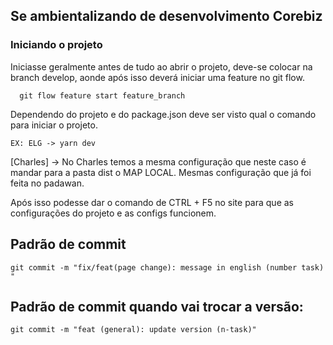 ## Se ambientalizando de desenvolvimento Corebiz

### Iniciando o projeto

Iniciasse geralmente antes de tudo ao abrir o projeto, deve-se colocar na branch develop, aonde após isso deverá iniciar uma feature no git flow.

````
  git flow feature start feature_branch
````

Dependendo do projeto e do package.json deve ser visto qual o comando para iniciar o projeto.

````
EX: ELG -> yarn dev
````

[Charles] -> No Charles temos a mesma configuração que neste caso é mandar para a pasta dist o MAP LOCAL. Mesmas configuração que já foi feita no padawan.

Após isso podesse dar o comando de CTRL + F5 no site para que as configurações do projeto e as configs funcionem.

## Padrão de commit

````
git commit -m "fix/feat(page change): message in english (number task) "
````

## Padrão de commit quando vai trocar a versão:

````
git commit -m "feat (general): update version (n-task)"
````
